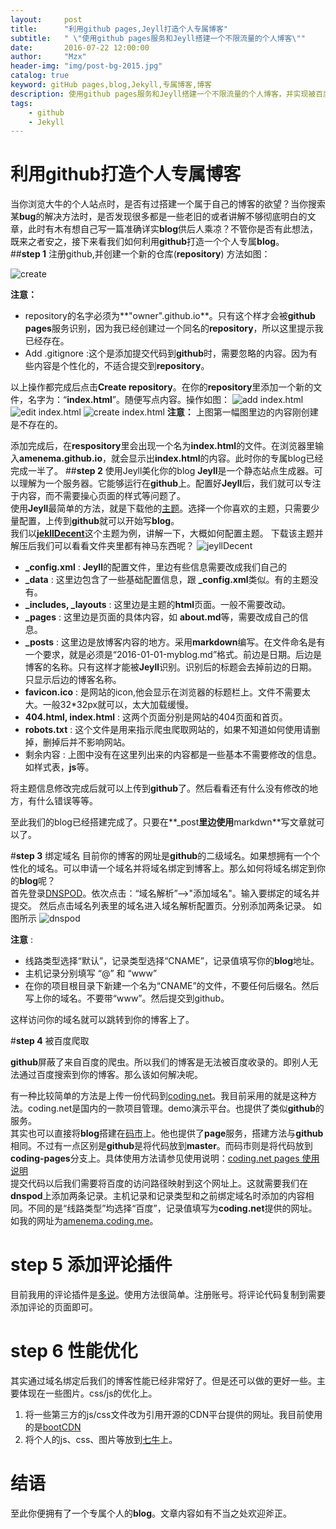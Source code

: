 ```yaml
---
layout:     post
title:      "利用github pages,Jeyll打造个人专属博客"
subtitle:   " \"使用github pages服务和Jeyll搭建一个不限流量的个人博客\""
date:       2016-07-22 12:00:00
author:     "Mzx"
header-img: "img/post-bg-2015.jpg"
catalog: true
keyword: gitHub pages,blog,Jekyll,专属博客,博客
description: 使用github pages服务和Jeyll搭建一个不限流量的个人博客，并实现被百度收录。
tags:
    - github
    - Jekyll
---
```



# 利用**github**打造个人专属博客
当你浏览大牛的个人站点时，是否有过搭建一个属于自己的博客的欲望？当你搜索某**bug**的解决方法时，是否发现很多都是一些老旧的或者讲解不够彻底明白的文章，此时有木有想自己写一篇准确详实**blog**供后人乘凉？不管你是否有此想法，既来之者安之，接下来看我们如何利用**github**打造一个个人专属**blog**。  
##**step 1** 注册github,并创建一个新的仓库(**repository**)
方法如图：

![create](http://7xwfcm.com2.z0.glb.qiniucdn.com/img/blog_page_1.png)

**注意：**

* repository的名字必须为**"owner".github.io**。只有这个样才会被**github pages**服务识别，因为我已经创建过一个同名的**repository**，所以这里提示我已经存在。
* Add .gitignore :这个是添加提交代码到**github**时，需要忽略的内容。因为有些内容是个性化的，不适合提交到**repository**。

以上操作都完成后点击**Create repository**。在你的**repository**里添加一个新的文件，名字为：“**index.html**”。随便写点内容。操作如图：
![add index.html](http://7xwfcm.com2.z0.glb.qiniucdn.com/img/blog_img_2.png)
![edit index.html](http://7xwfcm.com2.z0.glb.qiniucdn.com/img/blog_img_3.png)
![create index.html](http://7xwfcm.com2.z0.glb.qiniucdn.com/img/blog_img_4.png)
**注意：** 上图第一幅图里边的内容刚创建是不存在的。

添加完成后，在**respository**里会出现一个名为**index.html**的文件。在浏览器里输入**amenema.github.io**，就会显示出**index.html**的内容。此时你的专属blog已经完成一半了。
##**step 2** 使用Jeyll美化你的blog
**Jeyll**是一个静态站点生成器。可以理解为一个服务器。它能够运行在**github**上。配置好**Jeyll**后，我们就可以专注于内容，而不需要操心页面的样式等问题了。  
使用**Jeyll**最简单的方法，就是下载他的[主题](http://jekyllthemes.org/)。选择一个你喜欢的主题，只需要少量配置，上传到**github**就可以开始写**blog**。  
我们以[**jekllDecent**](http://jekyllthemes.org/themes/jekyllDecent/)这个主题为例，讲解一下，大概如何配置主题。
下载该主题并解压后我们可以看看文件夹里都有神马东西呢？
![jeyllDecent](http://7xwfcm.com2.z0.glb.qiniucdn.com/img/blog_img_5.png)    

* **_config.xml** : **Jeyll**的配置文件，里边有些信息需要改成我们自己的
* **_data** : 这里边包含了一些基础配置信息，跟 **_config.xml**类似。有的主题没有。
* **_includes, _layouts** : 这里边是主题的**html**页面。一般不需要改动。
* **_pages** : 这里边是页面的具体内容，如 **about.md**等，需要改成自己的信息。
* **_posts** : 这里边是放博客内容的地方。采用**markdown**编写。在文件命名是有一个要求，就是必须是“2016-01-01-myblog.md”格式。前边是日期。后边是博客的名称。只有这样才能被**Jeyll**识别。识别后的标题会去掉前边的日期。只显示后边的博客名称。
* **favicon.ico** : 是网站的icon,他会显示在浏览器的标题栏上。文件不需要太大。一般32*32px就可以，太大加载缓慢。
* **404.html, index.html** : 这两个页面分别是网站的404页面和首页。
* **robots.txt** : 这个文件是用来指示爬虫爬取网站的，如果不知道如何使用请删掉，删掉后并不影响网站。
* 剩余内容 : 上图中没有在这里列出来的内容都是一些基本不需要修改的信息。如样式表，**js**等。

将主题信息修改完成后就可以上传到**github**了。然后看看还有什么没有修改的地方，有什么错误等等。

至此我们的blog已经搭建完成了。只要在**_post**里边使用**markdwn**写文章就可以了。


#**step 3** 绑定域名
目前你的博客的网址是**github**的二级域名。如果想拥有一个个性化的域名。可以申请一个域名并将域名绑定到博客上。那么如何将域名绑定到你的**blog**呢？  
首先登录[DNSPOD](https://www.dnspod.cn)。依次点击：“域名解析”-->"添加域名"。输入要绑定的域名并提交。
然后点击域名列表里的域名进入域名解析配置页。分别添加两条记录。  如图所示
![dnspod](http://7xwfcm.com2.z0.glb.qiniucdn.com/img/blog_img_6.png)    

**注意** :  

* 线路类型选择“默认”，记录类型选择“CNAME”，记录值填写你的**blog**地址。
* 主机记录分别填写 “@” 和 “www”
* 在你的项目根目录下新建一个名为“CNAME”的文件，不要任何后缀名。然后写上你的域名。不要带“www”。然后提交到github。

这样访问你的域名就可以跳转到你的博客上了。

#**step 4** 被百度爬取

**github**屏蔽了来自百度的爬虫。所以我们的博客是无法被百度收录的。即别人无法通过百度搜索到你的博客。那么该如何解决呢。

有一种比较简单的方法是上传一份代码到[coding.net](https://www.coding.net)。我目前采用的就是这种方法。coding.net是国内的一款项目管理。demo演示平台。也提供了类似**github**的服务。  
其实也可以直接将**blog**搭建在[码市](https://www.coding.net)上。他也提供了**page**服务，搭建方法与**github**相同。不过有一点区别是**github**是将代码放到**master**。而码市则是将代码放到**coding-pages**分支上。具体使用方法请参见使用说明：[coding.net pages 使用说明](https://coding.net/help/doc/pages/index.html)  
提交代码以后我们需要将百度的访问路径映射到这个网址上。这就需要我们在**dnspod**上添加两条记录。主机记录和记录类型和之前绑定域名时添加的内容相同。不同的是“线路类型”均选择“百度”，记录值填写为**coding.net**提供的网址。如我的网址为[amenema.coding.me](http://amenema.coding.me/)。   

# **step 5** 添加评论插件
目前我用的评论插件是[多说](http://duoshuo.com)。使用方法很简单。注册账号。将评论代码复制到需要添加评论的页面即可。
# **step 6** 性能优化
其实通过域名绑定后我们的博客性能已经非常好了。但是还可以做的更好一些。主要体现在一些图片。css/js的优化上。  
1. 将一些第三方的js/css文件改为引用开源的CDN平台提供的网址。我目前使用的是[bootCDN](http://www.bootcdn.cn/)  
2. 将个人的js、css、图片等放到[七牛](http://www.qiniu.com/)上。

# 结语
至此你便拥有了一个专属个人的**blog**。文章内容如有不当之处欢迎斧正。
